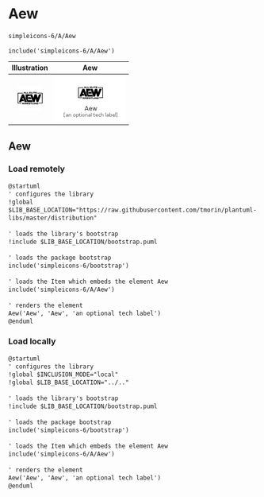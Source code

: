 # Aew


```text
simpleicons-6/A/Aew
```

```text
include('simpleicons-6/A/Aew')
```



| Illustration | Aew |
| :---: | :---: |
| ![illustration for Illustration](../../simpleicons-6/A/Aew.png) | ![illustration for Aew](../../simpleicons-6/A/Aew.Local.png) |




## Aew

### Load remotely
```plantuml
@startuml
' configures the library
!global $LIB_BASE_LOCATION="https://raw.githubusercontent.com/tmorin/plantuml-libs/master/distribution"

' loads the library's bootstrap
!include $LIB_BASE_LOCATION/bootstrap.puml

' loads the package bootstrap
include('simpleicons-6/bootstrap')

' loads the Item which embeds the element Aew
include('simpleicons-6/A/Aew')

' renders the element
Aew('Aew', 'Aew', 'an optional tech label')
@enduml
```

### Load locally
```plantuml
@startuml
' configures the library
!global $INCLUSION_MODE="local"
!global $LIB_BASE_LOCATION="../.."

' loads the library's bootstrap
!include $LIB_BASE_LOCATION/bootstrap.puml

' loads the package bootstrap
include('simpleicons-6/bootstrap')

' loads the Item which embeds the element Aew
include('simpleicons-6/A/Aew')

' renders the element
Aew('Aew', 'Aew', 'an optional tech label')
@enduml
```

